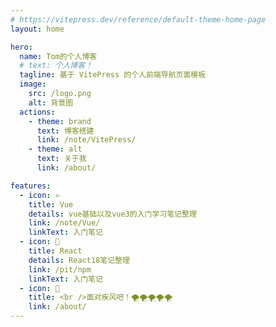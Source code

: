 ```yaml
---
# https://vitepress.dev/reference/default-theme-home-page
layout: home

hero:
  name: Tom的个人博客
  # text: 个人博客！
  tagline: 基于 VitePress 的个人前端导航页面模板
  image:
    src: /logo.png
    alt: 背景图
  actions:
    - theme: brand
      text: 博客搭建
      link: /note/VitePress/
    - theme: alt
      text: 关于我
      link: /about/

features:
  - icon: ✍
    title: Vue
    details: vue基础以及vue3的入门学习笔记整理
    link: /note/Vue/
    linkText: 入门笔记
  - icon: 🐞
    title: React
    details: React18笔记整理
    link: /pit/npm
    linkText: 入门笔记
  - icon: 🥇
    title: <br />面对疾风吧！🌪🌪🌪🌪🌪
    link: /about/
---
```

